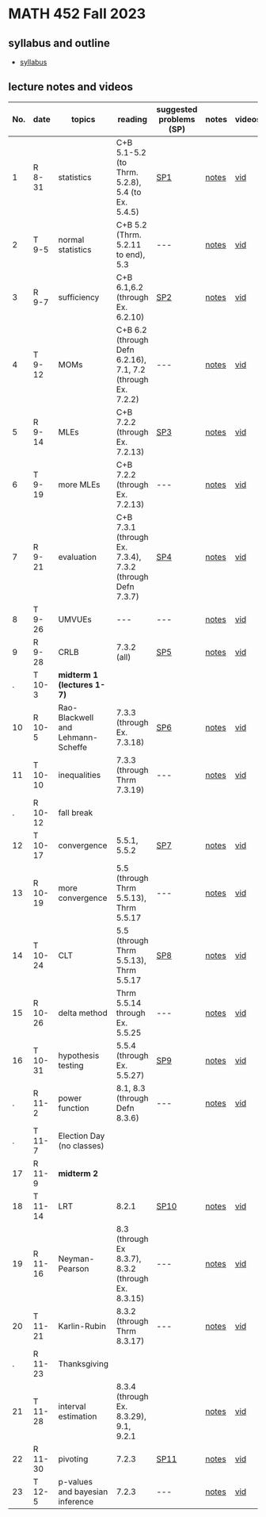 # MATH 452 Fall 2023

## syllabus and outline

- [syllabus](docs/syllabus.md)

## lecture notes and videos

No. | date | topics | reading | suggested problems (SP) | notes | videos | quiz problem (QP) | 
--- | --- | --- | --- | --- | --- | --- | --- | 
1|R 8-31 | statistics |  C+B 5.1-5.2 (to Thrm. 5.2.8), 5.4 (to Ex. 5.4.5) | [SP1](sp/sp1.pdf) | [notes](lns/lec1.pdf)| [vid](https://youtu.be/HOvf7KMHlX8)| [QP 1](qp/qp1.pdf) due Sept 7 | 
2|T 9-5 | normal statistics |  C+B 5.2 (Thrm. 5.2.11 to end), 5.3 | --- | [notes](lns/lec2.pdf)| [vid](https://youtu.be/LuSjNvAnwi4?feature=shared)|  | 
3|R 9-7 | sufficiency | C+B 6.1,6.2 (through Ex. 6.2.10) | [SP2](sp/sp2.pdf)| [notes](lns/lec3.pdf)| [vid]()| [QP 2](qp/qp2.pdf) due Sept 14 | 
4|T 9-12 | MOMs | C+B 6.2 (through Defn 6.2.16), 7.1, 7.2 (through Ex. 7.2.2) | --- | [notes](lns/lec4.pdf)| [vid]() | --- | 
5|R 9-14 | MLEs | C+B 7.2.2 (through Ex. 7.2.13) | [SP3](sp/sp3.pdf) | [notes](lns/lec5.pdf)| [vid]()| [QP 3](qp/qp3.pdf) due Sept 21 | 
6|T 9-19 | more MLEs | C+B 7.2.2 (through Ex. 7.2.13) | --- | [notes](lns/lec6.pdf) | [vid]() | --- |
7|R 9-21 | evaluation | C+B 7.3.1 (through Ex. 7.3.4), 7.3.2 (through Defn 7.3.7)  | [SP4](sp/sp4.pdf) | [notes](lns/lec7.pdf)| [vid]()| [QP 4](qp/qp4.pdf) due Sept 28 | 
8|T 9-26 | UMVUEs |  --- | --- | [notes](lns/lec8.pdf)| [vid]()| --- |
9|R 9-28 | CRLB | 7.3.2 (all) | [SP5](sp/sp5.pdf)| [notes](lns/lec9.pdf)| [vid]()| [QP 5](qp/qp5.pdf) due Oct 5 | 
. |T 10-3 | **midterm 1 (lectures 1-7)**  |
10|R 10-5 | Rao-Blackwell and Lehmann-Scheffe | 7.3.3 (through Ex. 7.3.18) | [SP6](sp/sp6.pdf) | [notes](lns/lec10.pdf)| [vid]()| [QP 6](qp/qp6.pdf) due Oct 17 | 
11|T 10-10 | inequalities | 7.3.3 (through Thrm 7.3.19) | --- | [notes](lns/lec11.pdf)| [vid]()| --- | 
. |R 10-12 | fall break | 
12 | T 10-17 | convergence | 5.5.1, 5.5.2 | [SP7](sp/sp7.pdf) | [notes](lns/lec12.pdf)| [vid]()| [QP7](qp/qp7.pdf) due Oct 24 | 
13| R 10-19 | more convergence |  5.5 (through Thrm 5.5.13), Thrm 5.5.17 | --- | [notes](lns/lec13.pdf)| [vid]() | --- | 
14|T 10-24 | CLT | 5.5 (through Thrm 5.5.13), Thrm 5.5.17 | [SP8](sp/sp8.pdf) | [notes](lns/lec14.pdf)| [vid]() | [QP8](qp/qp8.pdf) due Oct 31 | 
15|R 10-26 | delta method | Thrm 5.5.14 through Ex. 5.5.25  | --- | [notes](lns/lec15.pdf)| [vid]()| ---  | 
16|T 10-31 | hypothesis testing | 5.5.4 (through Ex. 5.5.27) | [SP9](sp/sp9.pdf) | [notes](lns/lec16.pdf) | [vid]()| [QP9](qp/qp9.pdf) due Nov 7 | 
. |R 11-2 | power function |  8.1, 8.3 (through Defn 8.3.6)  | --- | [notes](lns/lec17.pdf)| [vid]()|  | 
. | T 11-7 | Election Day (no classes) | | | | | [QP10](qp/qp10.pdf) due Nov 16
17|R 11-9 | **midterm 2** | | | | | |
18|T 11-14 | LRT |  8.2.1 | [SP10](sp/sp10.pdf) | [notes](lns/lec18.pdf)| [vid]()|  | 
19|R 11-16 | Neyman-Pearson |  8.3 (through Ex 8.3.7), 8.3.2 (through Ex. 8.3.15)  | --- | [notes](lns/lec19.pdf)| [vid]() | [QP11](qp/qp11.pdf) due Nov 28 | 
20|T 11-21 | Karlin-Rubin | 8.3.2 (through Thrm 8.3.17)  | --- | [notes](lns/lec20.pdf)| [vid]() | ---  | 
. | R 11-23 | Thanksgiving | 
21|T 11-28 | interval estimation |  8.3.4 (through Ex. 8.3.29), 9.1, 9.2.1 |  | [notes](lns/lec21.pdf)| [vid]() |  | 
22|R 11-30 | pivoting | 7.2.3 | [SP11](sp/sp11.pdf) |[notes](lns/lec22.pdf)| [vid]() | [QP12](qp/qp12.pdf) Due Dec 7 | 
23|T 12-5 | p-values and bayesian inference  |  7.2.3 | --- | [notes](lns/lec23.pdf)| [vid]() | --- | 

